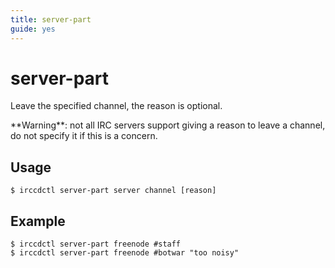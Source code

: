 ```yaml
---
title: server-part
guide: yes
---
```


# server-part

Leave the specified channel, the reason is optional.

<div class="alert alert-warning" role="alert">
**Warning**: not all IRC servers support giving a reason to leave a channel, do not specify it if this is a concern.
</div>

## Usage

````nohighlight
$ irccdctl server-part server channel [reason]
````

## Example

````nohighlight
$ irccdctl server-part freenode #staff
$ irccdctl server-part freenode #botwar "too noisy"
````
